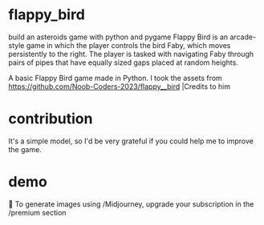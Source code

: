 # flappy_bird
build an asteroids game with python and pygame
Flappy Bird is an arcade-style game in which the player controls the bird Faby, which moves persistently to the right. The player is tasked with navigating Faby through pairs of pipes that have equally sized gaps placed at random heights.

A basic Flappy Bird game made in Python. I took the assets from https://github.com/Noob-Coders-2023/flappy__bird  |Credits to him

# contribution
It's a simple model, so I'd be very grateful if you could help me to improve the game.

# demo

🌅 To generate images using /Midjourney, upgrade your subscription in the /premium section
